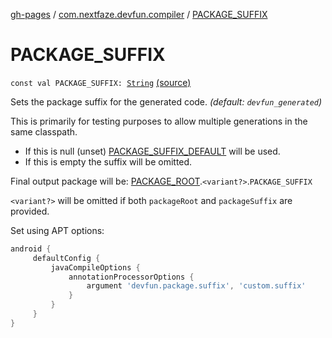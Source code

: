 [gh-pages](../index.md) / [com.nextfaze.devfun.compiler](index.md) / [PACKAGE_SUFFIX](./-p-a-c-k-a-g-e_-s-u-f-f-i-x.md)

# PACKAGE_SUFFIX

`const val PACKAGE_SUFFIX: `[`String`](https://kotlinlang.org/api/latest/jvm/stdlib/kotlin/-string/index.html) [(source)](https://github.com/NextFaze/dev-fun/tree/master/devfun-compiler/src/main/java/com/nextfaze/devfun/compiler/Compiler.kt#L116)

Sets the package suffix for the generated code. *(default: `devfun_generated`)*

This is primarily for testing purposes to allow multiple generations in the same classpath.

* If this is null (unset) [PACKAGE_SUFFIX_DEFAULT](-p-a-c-k-a-g-e_-s-u-f-f-i-x_-d-e-f-a-u-l-t.md) will be used.
* If this is empty the suffix will be omitted.

Final output package will be: [PACKAGE_ROOT](-p-a-c-k-a-g-e_-r-o-o-t.md).`<variant?>`.`PACKAGE_SUFFIX`

`<variant?>` will be omitted if both `packageRoot` and `packageSuffix` are provided.

Set using APT options:

``` gradle
android {
     defaultConfig {
         javaCompileOptions {
             annotationProcessorOptions {
                 argument 'devfun.package.suffix', 'custom.suffix'
             }
         }
     }
}
```

